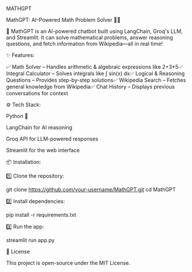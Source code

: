 MATHGPT

MathGPT: AI-Powered Math Problem Solver 🔢🤖

🚀 MathGPT is an AI-powered chatbot built using LangChain, Groq's LLM, and Streamlit. It can solve mathematical problems, answer reasoning questions, and fetch information from Wikipedia—all in real time!

✨ Features:

✅ Math Solver – Handles arithmetic & algebraic expressions like 2+3*5✅ Integral Calculator – Solves integrals like ∫ sin(x) dx✅ Logical & Reasoning Questions – Provides step-by-step solutions✅ Wikipedia Search – Fetches general knowledge from Wikipedia✅ Chat History – Displays previous conversations for context

⚙️ Tech Stack:

Python 🐍

LangChain for AI reasoning

Groq API for LLM-powered responses

Streamlit for the web interface

📦 Installation:

1️⃣ Clone the repository:

git clone https://github.com/your-username/MathGPT.git
cd MathGPT

2️⃣ Install dependencies:

pip install -r requirements.txt

3️⃣ Run the app:

streamlit run app.py

📜 License

This project is open-source under the MIT License.

